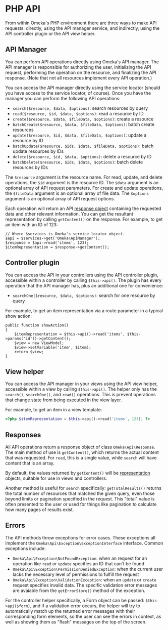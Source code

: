 # PHP API

From within Omeka's PHP environment there are three ways to make API requests: directly,
using the API manager service, and indirectly, using the API controller plugin or
the API view helper.

## API Manager

You can perform API operations directly using Omeka's API manager. The API manager
is responsible for authorizing the user, initializing the API request, performing
the operation on the resource, and finalizing the API response. (Note that not all
resources implement every API operation.)

You can access the API manager directly using the service locator (should you have
access to the service locator, of course). Once you have the manager you can perform
the following API operations:

- `search($resource, $data, $options)`: search resources by query
- `read($resource, $id, $data, $options)`: read a resource by ID
- `create($resource, $data, $fileData, $options)`: create a resource
- `batchCreate($resource, $data, $fileData, $options)`: batch create resources
- `update($resource, $id, $data, $fileData, $options)`: update a resource by ID
- `batchUpdate($resource, $ids, $data, $fileData, $options)`: batch update resources by IDs
- `delete($resource, $id, $data, $options)`: delete a resource by ID
- `batchDelete($resource, $ids, $data, $options)`: batch delete resources by IDs

The `$resource` argument is the resource name. For read, update, and delete operations,
the `$id` argument is the resource ID. The `$data` argument is an optional array
of API request parameters. For create and update operations, the `$fileData` argument
is an optional array of file data. The `$options` argument is an optional array
of API request options.

Each operation will return an API [response object](#responses) containing the
requested data and other relevant information. You can get the resultant
representation by calling `getContent()` on the response. For example, to get an
item with an ID of 123:

```php-inline
// Where $services is Omeka's service locator object.
$api = $services->get('Omeka\ApiManager');
$response = $api->read('items', 123);
$itemRepresentation = $response->getContent();
```

## Controller plugin

You can access the API in your controllers using the API controller plugin,
accessible within a controller by calling `$this->api()`. The plugin
has every operation that the API manager has, plus an additional one
for convenience:

- `searchOne($resource, $data, $options)`: search for one resource by query

For example, to get an item representation via a route parameter in a typical show
action:

```php-inline
public function showAction()
{
    $itemRepresentation = $this->api()->read('items', $this->params('id'))->getContent();
    $view = new ViewModel;
    $view->setVariable('item', $item);
    return $view;
}
```

## View helper

You can access the API manager in your views using the API view helper,
accessible within a view by calling `$this->api()`. The helper only has the
`search()`, `searchOne()`, and `read()` operations. This is prevent operations
that change state from being executed in the view layer.

For example, to get an item in a view template:

```php
<?php $itemRepresentation = $this->api()->read('items', 123); ?>
```

## Responses

All API operations return a response object of class `Omeka\Api\Response`. The
main method of use is `getContent()`, which returns the actual content that
was requested. For `read`, this is a single value, while `search` will have content
that is an array.

By default, the values returned by `getContent()` will be
[representation](representations.md) objects, suitable for use in views
and controllers.

Another method is useful for `search` specifically: `getTotalResults()` returns
the total number of resources that matched the given query, even those beyond
limits or pagination specified in the request. This "total" value is often
presented to the user or used for things like pagination to calculate how many
pages of results exist.

## Errors

The API methods throw exceptions for error cases. These exceptions all implement
the `Omeka\Api\Exception\ExceptionInterface` interface. Common exceptions
include:

- `Omeka\Api\Exception\NotFoundException`: when an request for an operation
  like `read` or `update` specifies an ID that can't be found
- `Omeka\Api\Exception\PermissionDeniedException`: when the current user lacks
  the necessary level of permissions to fulfill the request
- `Omeka\Api\Exception\ValidationException`: when an `update` or `create`
  request specifies invalid data. The specific validation error messages are
  avaiable from the `getErrorStore()` method of the exception.

For the controller helper specifically, a Form object can be passed:
`$this->api($form)`, and if a validation error occurs, the helper will try to
automatically match up the returned error messages with their corresponding
form elements, so the user can see the errors in context, as well as showing
them as "flash" messages on the top of the screen.
